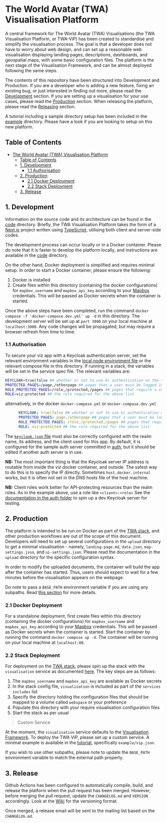 # The World Avatar (TWA) Visualisation Platform

A central framework for The World Avatar (TWA) Visualisations (the TWA Visualisation Platform, or TWA-ViP) has been created to standardise and simplify the visualisation process. The goal is that a developer does not have to worry about web design, and can set up a reasonable web visualisation displaying landing pages, descriptions, dashboards, and geospatial maps, with some basic configuration files. The platform is the next stage of the Visualisation Framework, and can be almost deployed following the same steps.

The contents of this repository have been structured into Development and Production. If you are a developer who is adding a new feature, fixing an existing bug, or just interested in finding out more, please read the [Development](#1-development) section. If you are setting up a visualisation for your use cases, please read the [Production](#2-production) section. When releasing the platform, please read the [Releasing](#3-release) section.

A tutorial including a sample directory setup has been included in the [example](./example/) directory. Please have a look if you are looking to setup on this new platform.

## Table of Contents

- [The World Avatar (TWA) Visualisation Platform](#the-world-avatar-twa-visualisation-platform)
  - [Table of Contents](#table-of-contents)
  - [1. Development](#1-development)
    - [1.1 Authorisation](#11-authorisation)
  - [2. Production](#2-production)
    - [2.1 Docker Deployment](#21-docker-deployment)
    - [2.2 Stack Deployment](#22-stack-deployment)
  - [3. Release](#3-release)

## 1. Development

Information on the source code and its architecture can be found in the [code](https://github.com/cambridge-cares/TheWorldAvatar/tree/main/web/twa-vis-platform/code) directory. Briefly, the TWA Visualisation Platform takes the form of a [Next.js](https://nextjs.org/) project written using [TypeScript](https://www.typescriptlang.org/), utilising both client and server-side codes.

The development process can occur locally or in a Docker container. Please do note that it is faster to develop the platform locally, and instructions are available in the [code](./code#3-local-development-workflow) directory.

On the other hand, Docker deployment is simplified and requires minimal setup. In order to start a Docker container, please ensure the following:

1. Docker is installed
2. Create files within this directory (containing the docker configurations) for `mapbox_username` and `mapbox_api_key` according to your [Mapbox](https://www.mapbox.com/) credentials. This will be passed as Docker secrets when the container is started.

Once the above steps have been completed, run the command `docker compose -f 'docker-compose.dev.yml' up -d` in this directory. The development server will be set up at `port 3000` on your local machine at `localhost:3000`. Any code changes will be propagated, but may require a browser refresh from time to time.

### 1.1 Authorisation

To secure your viz app with a Keycloak authentication server, set the relevant environment variables in the [local node environment file](.code/.env.local) or the relevant compose file in this directory. If running in a stack, the variables will be set in the service spec file. The relevant variables are:

```sh
KEYCLOAK=true|false ## whether or not to use kc authentication on the server
PROTECTED_PAGES=/page,/otherpage ## pages that a user must be logged in to see
ROLE_PROTECTED_PAGES=/role,/protected,/pages ## pages that require a user to have a given REALM or CLIENT role
ROLE=viz:protected ## the role required for the above list
```

alternatively, in the docker `docker-compose.yml` or `docker-compose.dev.yml`

```yml
      KEYCLOAK: true|false ## whether or not to use kc authentication on the server
      PROTECTED_PAGES: page,/otherpage ## pages that a user must be logged in to see
      ROLE_PROTECTED_PAGES: /role,/protected,/pages ## pages that require a user to have a given REALM or CLIENT role
      ROLE: viz:protected ## the role required for the above list
```

The [`keycloak.json` file](./code/keycloak.json) must also be correctly configured with the realm name, its address, and the client used for this app. By default, it is configured for the sample auth server committed in [auth](/auth/), but it should be edited if another auth server is in use.

**NB:** The most important thing is that the Keycloak server IP address is routable from inside the viz docker container, and outside. The safest way to do this is to specify the IP directly. Sometimes `host.docker.internal` works, but it is often not set in the DNS hosts file of the host machine.

**NB:** Client roles work better for API-protecting resources than the realm roles. As in the example above, use a role like `<client>:<role>`
See the [documentation in the auth folder](./auth/README.md) to spin up a dev Keycloak server for testing.

## 2. Production

The platform is intended to be run on Docker as part of the [TWA stack](https://github.com/cambridge-cares/TheWorldAvatar/tree/main/Deploy/stacks/dynamic/stack-manager), and other production workflows are out of the scope of this document. Developers will need to set up several configurations in the `upload` directory to get a minimal visualisation - namely, `landing-page.md`, `data.json`, `map-settings.json`, and `ui-settings.json`. Please read the documentation in the `upload` directory for the specific configuration syntax.

In order to modify the uploaded documents, the container will build the app after the container has started. Thus, users should expect to wait for a few minutes before the visualisation appears on the webpage.

Do note to pass a `BASE_PATH` environment variable if you are using any subpaths. Read [this section](./code#16-reverse-proxy-urls) for more details.

### 2.1 Docker Deployment

For a standalone deployment, first create files within this directory (containing the docker configurations) for `mapbox_username` and `mapbox_api_key` according to your [Mapbox](https://www.mapbox.com/) credentials. This will be passed as Docker secrets when the container is started. Start the container by running the command `docker compose up -d`. The container will be running on your local machine at `localhost:80`.

### 2.2 Stack Deployment

For deployment on the [TWA stack](https://github.com/cambridge-cares/TheWorldAvatar/tree/main/Deploy/stacks/dynamic/stack-manager), please spin up the stack with the `visualisation` service as documented [here](https://github.com/cambridge-cares/TheWorldAvatar/tree/main/Deploy/stacks/dynamic/stack-manager#example---including-a-visualisation). The key steps are as follows:

1. The `mapbox_username` and `mapbox_api_key` are available as Docker secrets
2. In the stack config file, `visualisation` is included as part of the `services` `includes` list
3. Specify the directory holding the configuration files that should be mapped to a volume called `webspace` or your preference
4. Populate this directory with your require visualisation configuration files
5. Start the stack as per usual

> Custom Service

At the moment, the `visualisation` service defaults to the [Visualisation Framework](https://github.com/cambridge-cares/TheWorldAvatar/tree/main/web/twa-vis-framework). To deploy the TWA ViP, please set up a custom service. A minimal example is available in the [tutorial](./example/), specifically `example/vip.json`.

If you wish to use other subpaths, please note to update the `BASE_PATH` environment variable to match the external path property.

## 3. Release

Github Actions has been configured to automatically compile, build, and release the platform when the pull request has been merged. However, before merging the pull request, update the `CHANGELOG.md` and `VERSION` accordingly. Look at the [Wiki](https://github.com/cambridge-cares/TheWorldAvatar/wiki/Versioning) for the versioning format.

Once merged, a release email will be sent to the mailing list based on the `CHANGELOG.md`.
